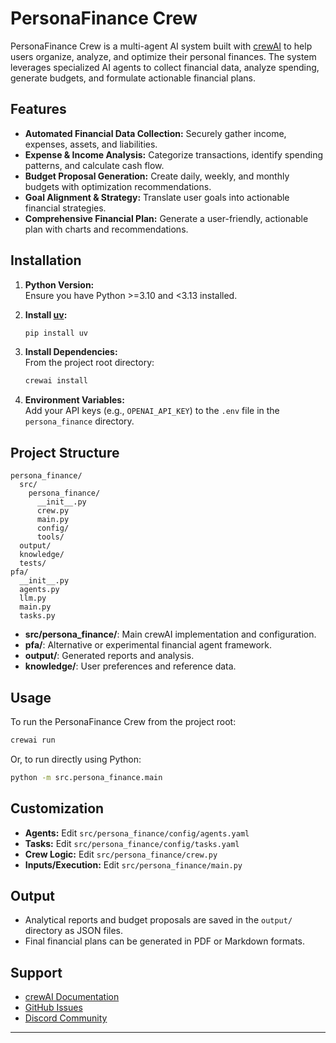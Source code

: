 # PersonaFinance Crew

PersonaFinance Crew is a multi-agent AI system built with [crewAI](https://crewai.com) to help users organize, analyze, and optimize their personal finances. The system leverages specialized AI agents to collect financial data, analyze spending, generate budgets, and formulate actionable financial plans.

## Features

- **Automated Financial Data Collection:** Securely gather income, expenses, assets, and liabilities.
- **Expense & Income Analysis:** Categorize transactions, identify spending patterns, and calculate cash flow.
- **Budget Proposal Generation:** Create daily, weekly, and monthly budgets with optimization recommendations.
- **Goal Alignment & Strategy:** Translate user goals into actionable financial strategies.
- **Comprehensive Financial Plan:** Generate a user-friendly, actionable plan with charts and recommendations.

## Installation

1. **Python Version:**  
   Ensure you have Python >=3.10 and <3.13 installed.

2. **Install [uv](https://docs.astral.sh/uv/):**
   ```bash
   pip install uv
   ```

3. **Install Dependencies:**  
   From the project root directory:
   ```bash
   crewai install
   ```

4. **Environment Variables:**  
   Add your API keys (e.g., `OPENAI_API_KEY`) to the `.env` file in the `persona_finance` directory.

## Project Structure

```
persona_finance/
  src/
    persona_finance/
      __init__.py
      crew.py
      main.py
      config/
      tools/
  output/
  knowledge/
  tests/
pfa/
  __init__.py
  agents.py
  llm.py
  main.py
  tasks.py
```

- **src/persona_finance/**: Main crewAI implementation and configuration.
- **pfa/**: Alternative or experimental financial agent framework.
- **output/**: Generated reports and analysis.
- **knowledge/**: User preferences and reference data.

## Usage

To run the PersonaFinance Crew from the project root:

```bash
crewai run
```

Or, to run directly using Python:

```bash
python -m src.persona_finance.main
```

## Customization

- **Agents:** Edit `src/persona_finance/config/agents.yaml`
- **Tasks:** Edit `src/persona_finance/config/tasks.yaml`
- **Crew Logic:** Edit `src/persona_finance/crew.py`
- **Inputs/Execution:** Edit `src/persona_finance/main.py`

## Output

- Analytical reports and budget proposals are saved in the `output/` directory as JSON files.
- Final financial plans can be generated in PDF or Markdown formats.

## Support

- [crewAI Documentation](https://docs.crewai.com)
- [GitHub Issues](https://github.com/joaomdmoura/crewai)
- [Discord Community](https://discord.com/invite/X4JWnZnxPb)

---
